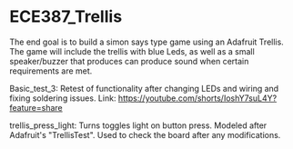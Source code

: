 # ECE387_Trellis

The end goal is to build a simon says type game using an Adafruit Trellis. The game will include the trellis with blue Leds, as well as a small speaker/buzzer that produces can produce sound when certain requirements are met.


Basic_test_3:
  Retest of functionality after changing LEDs and wiring and fixing soldering issues.
  Link: https://youtube.com/shorts/IoshY7suL4Y?feature=share

trellis_press_light:
  Turns toggles light on button press. Modeled after Adafruit's "TrellisTest". Used to check the board after any modifications.
  
